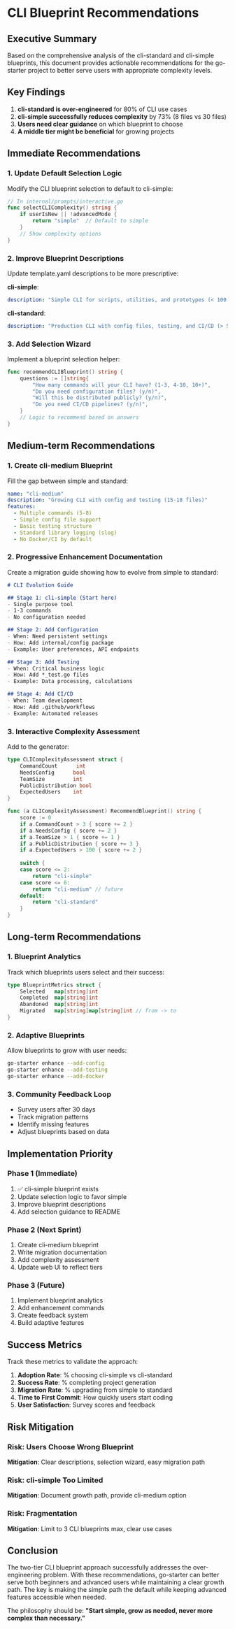 # CLI Blueprint Recommendations

## Executive Summary

Based on the comprehensive analysis of the cli-standard and cli-simple blueprints, this document provides actionable recommendations for the go-starter project to better serve users with appropriate complexity levels.

## Key Findings

1. **cli-standard is over-engineered** for 80% of CLI use cases
2. **cli-simple successfully reduces complexity** by 73% (8 files vs 30 files)
3. **Users need clear guidance** on which blueprint to choose
4. **A middle tier might be beneficial** for growing projects

## Immediate Recommendations

### 1. Update Default Selection Logic

Modify the CLI blueprint selection to default to cli-simple:

```go
// In internal/prompts/interactive.go
func selectCLIComplexity() string {
    if userIsNew || !advancedMode {
        return "simple"  // Default to simple
    }
    // Show complexity options
}
```

### 2. Improve Blueprint Descriptions

Update template.yaml descriptions to be more prescriptive:

**cli-simple**:
```yaml
description: "Simple CLI for scripts, utilities, and prototypes (< 100 lines, 1-3 commands)"
```

**cli-standard**:
```yaml
description: "Production CLI with config files, testing, and CI/CD (> 5 commands, team development)"
```

### 3. Add Selection Wizard

Implement a blueprint selection helper:

```go
func recommendCLIBlueprint() string {
    questions := []string{
        "How many commands will your CLI have? (1-3, 4-10, 10+)",
        "Do you need configuration files? (y/n)",
        "Will this be distributed publicly? (y/n)",
        "Do you need CI/CD pipelines? (y/n)",
    }
    // Logic to recommend based on answers
}
```

## Medium-term Recommendations

### 1. Create cli-medium Blueprint

Fill the gap between simple and standard:

```yaml
name: "cli-medium"
description: "Growing CLI with config and testing (15-18 files)"
features:
  - Multiple commands (5-8)
  - Simple config file support
  - Basic testing structure
  - Standard library logging (slog)
  - No Docker/CI by default
```

### 2. Progressive Enhancement Documentation

Create a migration guide showing how to evolve from simple to standard:

```markdown
# CLI Evolution Guide

## Stage 1: cli-simple (Start here)
- Single purpose tool
- 1-3 commands
- No configuration needed

## Stage 2: Add Configuration
- When: Need persistent settings
- How: Add internal/config package
- Example: User preferences, API endpoints

## Stage 3: Add Testing
- When: Critical business logic
- How: Add *_test.go files
- Example: Data processing, calculations

## Stage 4: Add CI/CD
- When: Team development
- How: Add .github/workflows
- Example: Automated releases
```

### 3. Interactive Complexity Assessment

Add to the generator:

```go
type CLIComplexityAssessment struct {
    CommandCount      int
    NeedsConfig      bool
    TeamSize         int
    PublicDistribution bool
    ExpectedUsers    int
}

func (a CLIComplexityAssessment) RecommendBlueprint() string {
    score := 0
    if a.CommandCount > 3 { score += 2 }
    if a.NeedsConfig { score += 2 }
    if a.TeamSize > 1 { score += 1 }
    if a.PublicDistribution { score += 3 }
    if a.ExpectedUsers > 100 { score += 2 }
    
    switch {
    case score <= 2:
        return "cli-simple"
    case score <= 6:
        return "cli-medium" // future
    default:
        return "cli-standard"
    }
}
```

## Long-term Recommendations

### 1. Blueprint Analytics

Track which blueprints users select and their success:

```go
type BlueprintMetrics struct {
    Selected   map[string]int
    Completed  map[string]int
    Abandoned  map[string]int
    Migrated   map[string]map[string]int // from -> to
}
```

### 2. Adaptive Blueprints

Allow blueprints to grow with user needs:

```bash
go-starter enhance --add-config
go-starter enhance --add-testing
go-starter enhance --add-docker
```

### 3. Community Feedback Loop

- Survey users after 30 days
- Track migration patterns
- Identify missing features
- Adjust blueprints based on data

## Implementation Priority

### Phase 1 (Immediate)
1. ✅ cli-simple blueprint exists
2. Update selection logic to favor simple
3. Improve blueprint descriptions
4. Add selection guidance to README

### Phase 2 (Next Sprint)
1. Create cli-medium blueprint
2. Write migration documentation
3. Add complexity assessment
4. Update web UI to reflect tiers

### Phase 3 (Future)
1. Implement blueprint analytics
2. Add enhancement commands
3. Create feedback system
4. Build adaptive features

## Success Metrics

Track these metrics to validate the approach:

1. **Adoption Rate**: % choosing cli-simple vs cli-standard
2. **Success Rate**: % completing project generation
3. **Migration Rate**: % upgrading from simple to standard
4. **Time to First Commit**: How quickly users start coding
5. **User Satisfaction**: Survey scores and feedback

## Risk Mitigation

### Risk: Users Choose Wrong Blueprint
**Mitigation**: Clear descriptions, selection wizard, easy migration path

### Risk: cli-simple Too Limited
**Mitigation**: Document growth path, provide cli-medium option

### Risk: Fragmentation
**Mitigation**: Limit to 3 CLI blueprints max, clear use cases

## Conclusion

The two-tier CLI blueprint approach successfully addresses the over-engineering problem. With these recommendations, go-starter can better serve both beginners and advanced users while maintaining a clear growth path. The key is making the simple path the default while keeping advanced features accessible when needed.

The philosophy should be: **"Start simple, grow as needed, never more complex than necessary."**